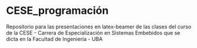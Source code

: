 # CESE_programación

Repositorio para las presentaciones en latex-beamer de las clases del curso de la CESE - Carrera de Especialización en Sistemas Embebidos que se dicta en la Facultad de Ingeniería - UBA
